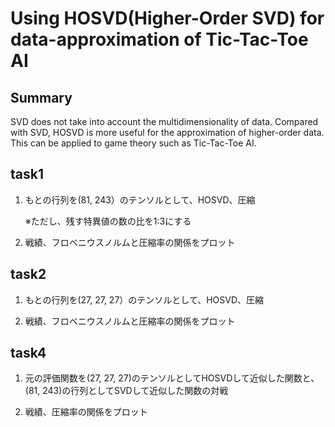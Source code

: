 # Using HOSVD(Higher-Order SVD) for data-approximation of Tic-Tac-Toe AI


## Summary
SVD does not take into account the multidimensionality of data. Compared with SVD, HOSVD is more useful for the approximation of higher-order data. This can be applied to game theory such as Tic-Tac-Toe AI.  


## task1  
1. もとの行列を(81, 243）のテンソルとして、HOSVD、圧縮

   ※ただし、残す特異値の数の比を1:3にする
   
2. 戦績、フロベニウスノルムと圧縮率の関係をプロット
           
       
## task2
 1. もとの行列を(27, 27, 27）のテンソルとして、HOSVD、圧縮
 
 2. 戦績、フロベニウスノルムと圧縮率の関係をプロット


## task4
 1. 元の評価関数を(27, 27, 27)のテンソルとしてHOSVDして近似した関数と、(81, 243)の行列としてSVDして近似した関数の対戦
 
 2. 戦績、圧縮率の関係をプロット
